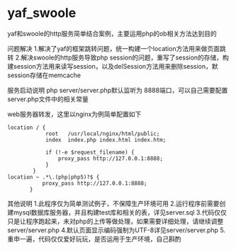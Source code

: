 # yaf_swoole
yaf和swoole的http服务简单结合案例，主要运用php的ob相关方法达到目的

问题解决
1.解决了yaf的框架跳转问题，统一构建一个location方法用来做页面跳转
2.解决swoole的http服务导致php session的问题，重写了session的存储，构建session方法用来读写session，以及delSession方法用来删除session，默session存储在memcache

服务启动说明
php server/server.php默认监听为 8888端口，可以自己需要配置server.php文件中的相关常量

web服务器转发，这里以nginx为例简单配置如下
```shell
location / {
            root   /usr/local/nginx/html/public;
            index  index.php index.html index.htm;

            if (!-e $request_filename) {
                proxy_pass http://127.0.0.1:8888;
            }
        }
location ~ .*\.(php|php5)?$ {
           proxy_pass http://127.0.0.1:8888;
       }
```

其他说明
1.此程序仅为简单测试例子，不保障生产环境可用
2.运行程序前需要创建mysql数据库服务器，并且构建test库和相关的表，详见server.sql
3.代码仅仅只是让程序跑起来，未对php的上传等做处理，如果需要详细处理，请继续调整server/server.php
4.默认页面显示编码强制为UTF-8详见server/server.php
5.重申一遍，代码仅仅爱好玩玩，是否运用于生产环境，自己斟酌
